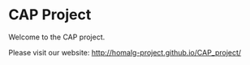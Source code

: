 # CAP Project

Welcome to the CAP project.

Please visit our website: http://homalg-project.github.io/CAP_project/